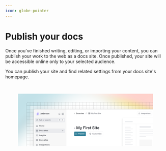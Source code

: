 ```yaml
---
icon: globe-pointer
---
```


# Publish your docs

Once you’ve finished writing, editing, or importing your content, you can publish your work to the web as a docs site. Once published, your site will be accessible online only to your selected audience.

You can publish your site and find related settings from your docs site's homepage.&#x20;

<figure><img src="../images/new-image.png" alt=""><figcaption></figcaption></figure>

<figure><img src="../images/publish-your-docs.png" alt=""><figcaption></figcaption></figure>

